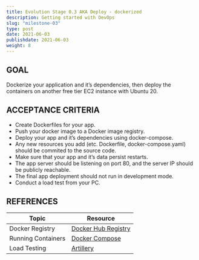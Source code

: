 ```yaml
---
title: Evolution Stage 0.3 AKA Deploy - dockerized
description: Getting started with DevOps
slug: "milestone-03"
type: post
date: 2021-06-03
publishdate: 2021-06-03
weight: 8
---
```



## GOAL
Dockerize your application and it’s dependencies, then deploy the containers on another free tier EC2 instance with Ubuntu 20.

## ACCEPTANCE CRITERIA
+ Create Dockerfiles for your app.
+ Push your docker image to a Docker image registry.
+ Deploy your app and it’s dependencies using docker-compose.
+ Any new resources you add (etc. Dockerfile, docker-compose.yaml) should be commited to the source code.
+ Make sure that your app and it’s data persist restarts.
+ The app server should be listening on port 80, and the server IP should be publicly reachable.
+ The final app deployment should not run in development mode.
+ Conduct a load test from your PC.


## REFERENCES
| Topic |  Resource  |
| ----- | ---------- |
|Docker Registry|[Docker Hub Registry](https://docs.docker.com/docker-hub/repos/)|
|Running Containers|[Docker Compose](https://docs.docker.com/compose/)|
|Load Testing|[Artillery](https://github.com/artilleryio/artillery)|
